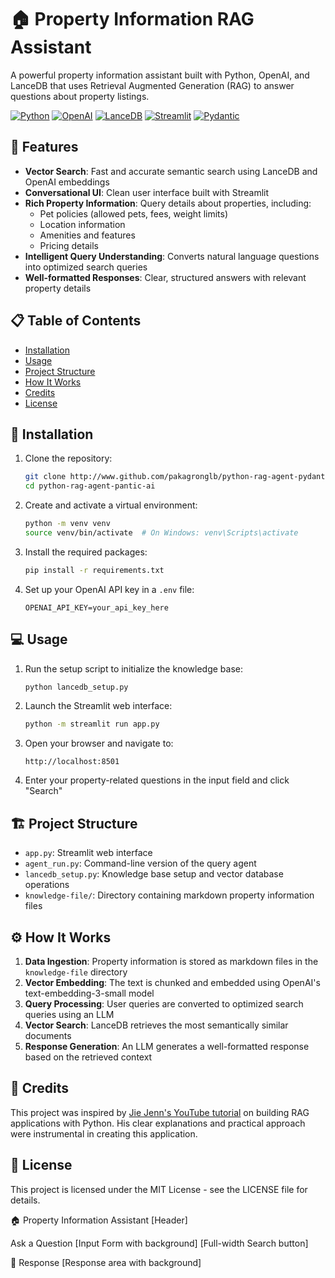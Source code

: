 # 🏠 Property Information RAG Assistant

A powerful property information assistant built with Python, OpenAI, and LanceDB that uses Retrieval Augmented Generation (RAG) to answer questions about property listings.

[![Python](https://img.shields.io/badge/Python-3.13-blue.svg)](https://www.python.org/)
[![OpenAI](https://img.shields.io/badge/OpenAI-GPT--4o-green.svg)](https://openai.com/)
[![LanceDB](https://img.shields.io/badge/LanceDB-0.20.0-orange.svg)](https://lancedb.com/)
[![Streamlit](https://img.shields.io/badge/Streamlit-1.42.2-red.svg)](https://streamlit.io/)
[![Pydantic](https://img.shields.io/badge/Pydantic-2.10.6-purple.svg)](https://pydantic.dev/)

## 🚀 Features

- **Vector Search**: Fast and accurate semantic search using LanceDB and OpenAI embeddings
- **Conversational UI**: Clean user interface built with Streamlit
- **Rich Property Information**: Query details about properties, including:
  - Pet policies (allowed pets, fees, weight limits)
  - Location information
  - Amenities and features
  - Pricing details
- **Intelligent Query Understanding**: Converts natural language questions into optimized search queries
- **Well-formatted Responses**: Clear, structured answers with relevant property details

## 📋 Table of Contents

- [Installation](#installation)
- [Usage](#usage)
- [Project Structure](#project-structure)
- [How It Works](#how-it-works)
- [Credits](#credits)
- [License](#license)

## 🔧 Installation

1. Clone the repository:
   ```bash
   git clone http://www.github.com/pakagronglb/python-rag-agent-pydantic-ai
   cd python-rag-agent-pantic-ai
   ```

2. Create and activate a virtual environment:
   ```bash
   python -m venv venv
   source venv/bin/activate  # On Windows: venv\Scripts\activate
   ```

3. Install the required packages:
   ```bash
   pip install -r requirements.txt
   ```

4. Set up your OpenAI API key in a `.env` file:
   ```
   OPENAI_API_KEY=your_api_key_here
   ```

## 💻 Usage

1. Run the setup script to initialize the knowledge base:
   ```bash
   python lancedb_setup.py
   ```

2. Launch the Streamlit web interface:
   ```bash
   python -m streamlit run app.py
   ```

3. Open your browser and navigate to:
   ```
   http://localhost:8501
   ```

4. Enter your property-related questions in the input field and click "Search"

## 🏗️ Project Structure

- `app.py`: Streamlit web interface
- `agent_run.py`: Command-line version of the query agent
- `lancedb_setup.py`: Knowledge base setup and vector database operations
- `knowledge-file/`: Directory containing markdown property information files

## ⚙️ How It Works

1. **Data Ingestion**: Property information is stored as markdown files in the `knowledge-file` directory
2. **Vector Embedding**: The text is chunked and embedded using OpenAI's text-embedding-3-small model
3. **Query Processing**: User queries are converted to optimized search queries using an LLM
4. **Vector Search**: LanceDB retrieves the most semantically similar documents
5. **Response Generation**: An LLM generates a well-formatted response based on the retrieved context

## 🙏 Credits

This project was inspired by [Jie Jenn's YouTube tutorial](https://www.youtube.com/watch?v=P212vYt6Xo8) on building RAG applications with Python. His clear explanations and practical approach were instrumental in creating this application.

## 📄 License

This project is licensed under the MIT License - see the LICENSE file for details.

🏠 Property Information Assistant
    [Header]

Ask a Question
    [Input Form with background]
    [Full-width Search button]

📝 Response
    [Response area with background]
